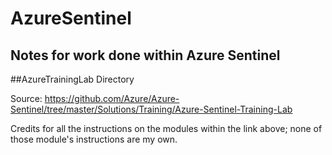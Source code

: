 # AzureSentinel

## Notes for work done within Azure Sentinel

##AzureTrainingLab Directory

Source: https://github.com/Azure/Azure-Sentinel/tree/master/Solutions/Training/Azure-Sentinel-Training-Lab

Credits for all the instructions on the modules within the link above; none of those module's instructions are my own.
